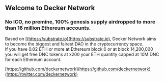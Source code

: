 ## Welcome to Decker Network

### No ICO, no premine, 100% genesis supply airdropped to more than 16 million Ethereum accounts.

Based on [(https://substrate.io](https://substrate.io), Decker Network aims to become the biggest and fairest DAO in the cryptocurrency space.  
If you have 0.02 ETH or more at Ethereum block 0 or at block 14,200,000 you will get free DNC tokens at x200 your ETH quantity capped at 10M DNC for each Ethereum account.

[https://github.com/deckernetwork](https://github.com/deckernetwork)  
[(https://twitter.com/deckernetwork)](https://twitter.com/deckernetwork)
